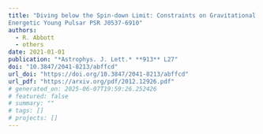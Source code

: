 ```yaml
---
title: "Diving below the Spin-down Limit: Constraints on Gravitational Waves from the
Energetic Young Pulsar PSR J0537-6910"
authors:
  - R. Abbott
  - others
date: 2021-01-01
publication: "*Astrophys. J. Lett.* **913** L27"
doi: "10.3847/2041-8213/abffcd"
url_doi: "https://doi.org/10.3847/2041-8213/abffcd"
url_pdf: "https://arxiv.org/pdf/2012.12926.pdf"
# generated_on: 2025-06-07T19:59:26.252426
# featured: false
# summary: ""
# tags: []
# projects: []
---
```

